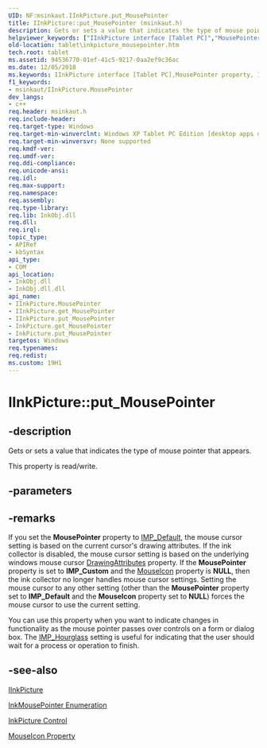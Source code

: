 ```yaml
---
UID: NF:msinkaut.IInkPicture.put_MousePointer
title: IInkPicture::put_MousePointer (msinkaut.h)
description: Gets or sets a value that indicates the type of mouse pointer that appears.
helpviewer_keywords: ["IInkPicture interface [Tablet PC]","MousePointer property","IInkPicture.MousePointer","IInkPicture.put_MousePointer","IInkPicture::MousePointer","IInkPicture::get_MousePointer","IInkPicture::put_MousePointer","InkPicture.get_MousePointer","InkPicture.put_MousePointer","MousePointer property [Tablet PC]","MousePointer property [Tablet PC]","IInkPicture interface","get_MousePointer","msinkaut/IInkPicture::MousePointer","msinkaut/IInkPicture::get_MousePointer","msinkaut/IInkPicture::put_MousePointer","put_MousePointer","tablet.inkpicture_mousepointer"]
old-location: tablet\inkpicture_mousepointer.htm
tech.root: tablet
ms.assetid: 94536770-01ef-41c5-9217-0aa2ef9c36ac
ms.date: 12/05/2018
ms.keywords: IInkPicture interface [Tablet PC],MousePointer property, IInkPicture.MousePointer, IInkPicture.put_MousePointer, IInkPicture::MousePointer, IInkPicture::get_MousePointer, IInkPicture::put_MousePointer, InkPicture.get_MousePointer, InkPicture.put_MousePointer, MousePointer property [Tablet PC], MousePointer property [Tablet PC],IInkPicture interface, get_MousePointer, msinkaut/IInkPicture::MousePointer, msinkaut/IInkPicture::get_MousePointer, msinkaut/IInkPicture::put_MousePointer, put_MousePointer, tablet.inkpicture_mousepointer
f1_keywords:
- msinkaut/IInkPicture.MousePointer
dev_langs:
- c++
req.header: msinkaut.h
req.include-header: 
req.target-type: Windows
req.target-min-winverclnt: Windows XP Tablet PC Edition [desktop apps only]
req.target-min-winversvr: None supported
req.kmdf-ver: 
req.umdf-ver: 
req.ddi-compliance: 
req.unicode-ansi: 
req.idl: 
req.max-support: 
req.namespace: 
req.assembly: 
req.type-library: 
req.lib: InkObj.dll
req.dll: 
req.irql: 
topic_type:
- APIRef
- kbSyntax
api_type:
- COM
api_location:
- InkObj.dll
- InkObj.dll.dll
api_name:
- IInkPicture.MousePointer
- IInkPicture.get_MousePointer
- IInkPicture.put_MousePointer
- InkPicture.get_MousePointer
- InkPicture.put_MousePointer
targetos: Windows
req.typenames: 
req.redist: 
ms.custom: 19H1
---
```


# IInkPicture::put_MousePointer


## -description



Gets or sets a value that indicates the type of mouse pointer that appears.



This property is read/write.


## -parameters


## -remarks



If you set the <b>MousePointer</b> property to <a href="https://docs.microsoft.com/windows/desktop/api/msinkaut/ne-msinkaut-inkmousepointer">IMP_Default</a>, the mouse cursor setting is based on the current cursor's drawing attributes. If the ink collector is disabled, the mouse cursor setting is based on the underlying windows mouse cursor <a href="https://docs.microsoft.com/windows/desktop/api/msinkaut/nf-msinkaut-iinkcursor-get_drawingattributes">DrawingAttributes</a> property. If the <b>MousePointer</b> property is set to <b>IMP_Custom</b> and the <a href="https://docs.microsoft.com/windows/desktop/api/msinkaut/nf-msinkaut-iinkpicture-get_mouseicon">MouseIcon</a> property is <b>NULL</b>, then the ink collector no longer handles mouse cursor settings. Setting the mouse cursor to any other setting (other than the <b>MousePointer</b> property set to <b>IMP_Default</b> and the <b>MouseIcon</b> property set to <b>NULL</b>) forces the mouse cursor to use the current setting.

You can use this property when you want to indicate changes in functionality as the mouse pointer passes over controls on a form or dialog box. The <a href="https://docs.microsoft.com/windows/desktop/api/msinkaut/ne-msinkaut-inkmousepointer">IMP_Hourglass</a> setting is useful for indicating that the user should wait for a process or operation to finish.




## -see-also




<a href="https://msdn.microsoft.com/en-us/library/Mt846800(v=VS.85).aspx">IInkPicture</a>



<a href="https://docs.microsoft.com/windows/desktop/api/msinkaut/ne-msinkaut-inkmousepointer">InkMousePointer Enumeration</a>



<a href="https://docs.microsoft.com/windows/desktop/tablet/inkpicture-control">InkPicture Control</a>



<a href="https://docs.microsoft.com/windows/desktop/api/msinkaut/nf-msinkaut-iinkpicture-get_mouseicon">MouseIcon Property</a>
 

 

